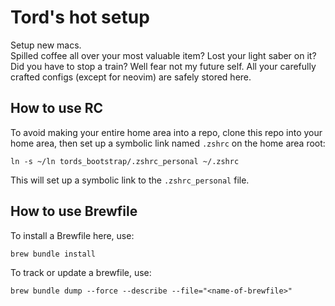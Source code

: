 # Tord's hot setup
Setup new macs. <br> Spilled coffee all over your most valuable item? Lost your light saber on it? Did you have to stop a train? Well fear not my future self. All your carefully crafted configs (except for neovim) are safely stored here.

## How to use RC
To avoid making your entire home area into a repo, clone this repo into your home area, then set up a symbolic link named `.zshrc` on the home area root:

`ln -s ~/ln tords_bootstrap/.zshrc_personal ~/.zshrc`

This will set up a symbolic link to the `.zshrc_personal` file.

## How to use Brewfile
To install a Brewfile here, use:

`brew bundle install`

To track or update a brewfile, use:

`brew bundle dump --force --describe --file="<name-of-brewfile>"`
